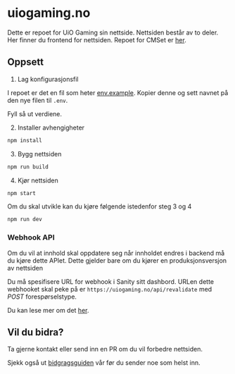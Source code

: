 # uiogaming.no

Dette er repoet for UiO Gaming sin nettside. Nettsiden består av to deler. Her finner du frontend for nettsiden. Repoet for CMSet er [her](https://github.com/UiO-Gaming/uiogaming.no-backend).

## Oppsett

1. Lag konfigurasjonsfil

I repoet er det en fil som heter [env.example](env.example). Kopier denne og sett navnet på den nye filen til `.env`.

Fyll så ut verdiene.

2. Installer avhengigheter

```bash
npm install
```

3. Bygg nettsiden

```bash
npm run build
```

4. Kjør nettsiden

```bash
npm start
```

Om du skal utvikle kan du kjøre følgende istedenfor steg 3 og 4

```bash
npm run dev
```

### Webhook API

Om du vil at innhold skal oppdatere seg når innholdet endres i backend må du kjøre dette APIet. Dette gjelder bare om du kjører en produksjonsversjon av nettsiden

Du må spesifisere URL for webhook i Sanity sitt dashbord. URLen dette webhooket skal peke på er `https://uiogaming.no/api/revalidate` med _POST_ forespørselstype.

Du kan lese mer om det [her](https://www.sanity.io/docs/webhooks).

## Vil du bidra?

Ta gjerne kontakt eller send inn en PR om du vil forbedre nettsiden.

Sjekk også ut [bidgragsguiden](CONTRIBUTING.md) vår før du sender noe som helst inn.
